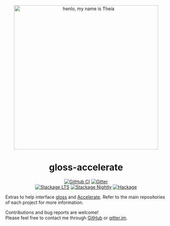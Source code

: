<div align="center">
<img width="450" src="https://github.com/AccelerateHS/accelerate/raw/master/images/accelerate-logo-text-v.png?raw=true" alt="henlo, my name is Theia"/>

# gloss-accelerate

[![GitHub CI](https://github.com/tmcdonell/gloss-accelerate/workflows/CI/badge.svg)](https://github.com/tmcdonell/gloss-accelerate/actions)
[![Gitter](https://img.shields.io/gitter/room/nwjs/nw.js.svg)](https://gitter.im/AccelerateHS/Lobby)
<br>
[![Stackage LTS](https://stackage.org/package/gloss-accelerate/badge/lts)](https://stackage.org/lts/package/gloss-accelerate)
[![Stackage Nightly](https://stackage.org/package/gloss-accelerate/badge/nightly)](https://stackage.org/nightly/package/gloss-accelerate)
[![Hackage](https://img.shields.io/hackage/v/gloss-accelerate.svg)](https://hackage.haskell.org/package/gloss-accelerate)

</div>

Extras to help interface [gloss][gloss] and [Accelerate][accelerate]. Refer to
the main repositories of each project for more information.

Contributions and bug reports are welcome!<br>
Please feel free to contact me through [GitHub][accelerate] or [gitter.im][gitter.im].

  [gloss]:      https://github.com/benl23x5/gloss
  [accelerate]: https://github.com/AccelerateHS/accelerate
  [gitter.im]:  https://gitter.im/AccelerateHS/Lobby

